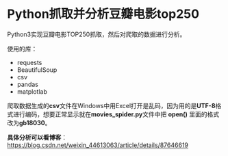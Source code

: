 # Python抓取并分析豆瓣电影top250

Python3实现豆瓣电影TOP250抓取，然后对爬取的数据进行分析。

使用的库：
- requests
- BeautifulSoup
- csv
- pandas
- matplotlab

爬取数据生成的**csv**文件在Windows中用Excel打开是乱码，因为用的是**UTF-8**格式进行编码，想要正常显示就在**movies_spider.py**文件中把 **open()** 里面的格式改为**gb18030**。

**具体分析可以看博客**：https://blog.csdn.net/weixin_44613063/article/details/87646619
